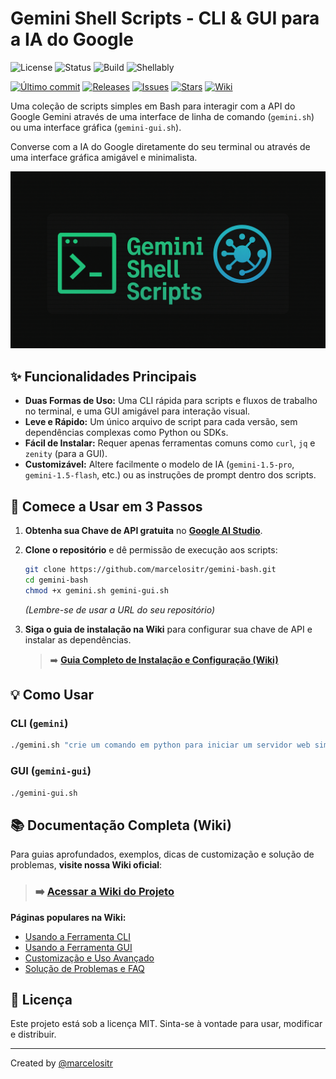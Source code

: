 # Gemini Shell Scripts - CLI & GUI para a IA do Google

![License](https://img.shields.io/badge/license-MIT-green.svg)
![Status](https://img.shields.io/badge/status-em%20desenvolvimento-yellow.svg)
![Build](https://img.shields.io/github/actions/workflow/status/marcelositr/gemini-shell/ci.yml?branch=main)
![Shellably](https://img.shields.io/badge/feito%20com-%F0%9F%A4%96%20x%20%F0%9F%92%BB-critical)

[![Último commit](https://img.shields.io/github/last-commit/marcelositr/gemini-shell)](https://github.com/marcelositr/gemini-shell/commits/main)
[![Releases](https://img.shields.io/github/v/release/marcelositr/gemini-shell?label=release)](https://github.com/marcelositr/gemini-shell/releases)
[![Issues](https://img.shields.io/github/issues/marcelositr/gemini-shell)](https://github.com/marcelositr/gemini-shell/issues)
[![Stars](https://img.shields.io/github/stars/marcelositr/gemini-shell?style=social)](https://github.com/marcelositr/gemini-shell/stargazers)
[![Wiki](https://img.shields.io/badge/Documentação-Wiki-blueviolet)](https://github.com/marcelositr/gemini-shell/wiki)


Uma coleção de scripts simples em Bash para interagir com a API do Google Gemini através de uma interface de linha de comando (`gemini.sh`) ou uma interface gráfica (`gemini-gui.sh`).

Converse com a IA do Google diretamente do seu terminal ou através de uma interface gráfica amigável e minimalista.

![Gemini Shell Banner](https://github.com/marcelositr/gemini-bash/blob/main/images/geminishell.png?raw=true)

## ✨ Funcionalidades Principais

*   **Duas Formas de Uso:** Uma CLI rápida para scripts e fluxos de trabalho no terminal, e uma GUI amigável para interação visual.
*   **Leve e Rápido:** Um único arquivo de script para cada versão, sem dependências complexas como Python ou SDKs.
*   **Fácil de Instalar:** Requer apenas ferramentas comuns como `curl`, `jq` e `zenity` (para a GUI).
*   **Customizável:** Altere facilmente o modelo de IA (`gemini-1.5-pro`, `gemini-1.5-flash`, etc.) ou as instruções de prompt dentro dos scripts.

## 🚀 Comece a Usar em 3 Passos

1.  **Obtenha sua Chave de API gratuita** no **[Google AI Studio](https://aistudio.google.com/app/apikey)**.

2.  **Clone o repositório** e dê permissão de execução aos scripts:
    ```bash
    git clone https://github.com/marcelositr/gemini-bash.git
    cd gemini-bash
    chmod +x gemini.sh gemini-gui.sh
    ```
    *(Lembre-se de usar a URL do seu repositório)*

3.  **Siga o guia de instalação na Wiki** para configurar sua chave de API e instalar as dependências.
    > ➡️ **[Guia Completo de Instalação e Configuração (Wiki)](https://github.com/marcelositr/gemini-bash/wiki)**

## 💡 Como Usar

### CLI (`gemini`)
```bash
./gemini.sh "crie um comando em python para iniciar um servidor web simples"
```

### GUI (`gemini-gui`)
```bash
./gemini-gui.sh
```

## 📚 Documentação Completa (Wiki)

Para guias aprofundados, exemplos, dicas de customização e solução de problemas, **visite nossa Wiki oficial**:

> ### ➡️ **[Acessar a Wiki do Projeto](https://github.com/marcelositr/gemini-bash/wiki)**

**Páginas populares na Wiki:**
*   [Usando a Ferramenta CLI](https://github.com/marcelositr/gemini-bash/wiki/Usando-a-Ferramenta-CLI)
*   [Usando a Ferramenta GUI](https://github.com/marcelositr/gemini-bash/wiki/Usando-a-Ferramenta-GUI)
*   [Customização e Uso Avançado](https://github.com/marcelositr/gemini-bash/wiki/Customizacao-e-Uso-Avancado)
*   [Solução de Problemas e FAQ](https://github.com/marcelositr/gemini-bash/wiki/Solucao-de-Problemas-e-FAQ)

## 📄 Licença

Este projeto está sob a licença MIT. Sinta-se à vontade para usar, modificar e distribuir.

---
Created by [@marcelositr](https://github.com/marcelositr)

